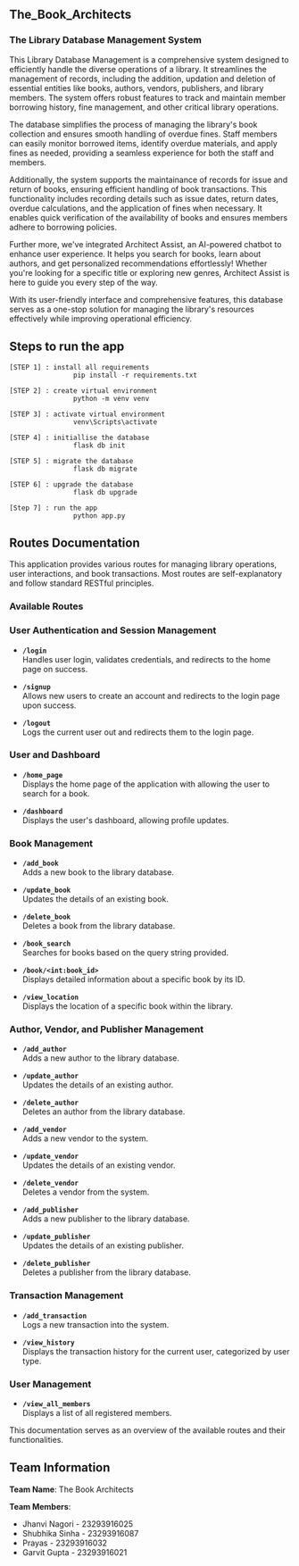 ## The_Book_Architects

### The Library Database Management System
  
This Library Database Management is a comprehensive system designed to efficiently handle the diverse operations of a library. It streamlines the management of records, including the addition, updation and deletion of essential entities like books, authors, vendors, publishers, and library members. The system offers robust features to track and maintain member borrowing history, fine management, and other critical library operations.

The database simplifies the process of managing the library's book collection and ensures smooth handling of overdue fines. Staff members can easily monitor borrowed items, identify overdue materials, and apply fines as needed, providing a seamless experience for both the staff and members.

Additionally, the system supports the maintainance of records for issue and return of books, ensuring efficient handling of book transactions. This functionality includes recording details such as issue dates, return dates, overdue calculations, and the application of fines when necessary. It enables quick verification of the availability of books and ensures members adhere to borrowing policies.

Further more, we've integrated Architect Assist, an AI-powered chatbot to enhance user experience. It helps you search for books, learn about authors, and get personalized recommendations effortlessly! Whether you're looking for a specific title or exploring new genres, Architect Assist is here to guide you every step of the way.

With its user-friendly interface and comprehensive features, this database serves as a one-stop solution for managing the library's resources effectively while improving operational efficiency. 

## Steps to run the app
    [STEP 1] : install all requirements
                    pip install -r requirements.txt

    [STEP 2] : create virtual environment
                    python -m venv venv

    [STEP 3] : activate virtual environment
                    venv\Scripts\activate

    [STEP 4] : initiallise the database 
                    flask db init

    [STEP 5] : migrate the database 
                    flask db migrate

    [STEP 6] : upgrade the database 
                    flask db upgrade

    [Step 7] : run the app 
                    python app.py

                    
## Routes Documentation


This application provides various routes for managing library operations, user interactions, and book transactions. Most routes are self-explanatory and follow standard RESTful principles.

### Available Routes

### User Authentication and Session Management
- **`/login`**  
  Handles user login, validates credentials, and redirects to the home page on success.

- **`/signup`**  
  Allows new users to create an account and redirects to the login page upon success.

- **`/logout`**  
  Logs the current user out and redirects them to the login page.

### User and Dashboard
- **`/home_page`**  
  Displays the home page of the application with allowing the user to search for a book.

- **`/dashboard`**  
  Displays the user's dashboard, allowing profile updates.

### Book Management
- **`/add_book`**  
  Adds a new book to the library database.

- **`/update_book`**  
  Updates the details of an existing book.

- **`/delete_book`**  
  Deletes a book from the library database.

- **`/book_search`**  
  Searches for books based on the query string provided.

- **`/book/<int:book_id>`**  
  Displays detailed information about a specific book by its ID.

- **`/view_location`**  
  Displays the location of a specific book within the library.

### Author, Vendor, and Publisher Management
- **`/add_author`**  
  Adds a new author to the library database.

- **`/update_author`**  
  Updates the details of an existing author.

- **`/delete_author`**  
  Deletes an author from the library database.

- **`/add_vendor`**  
  Adds a new vendor to the system.

- **`/update_vendor`**  
  Updates the details of an existing vendor.

- **`/delete_vendor`**  
  Deletes a vendor from the system.

- **`/add_publisher`**  
  Adds a new publisher to the library database.

- **`/update_publisher`**  
  Updates the details of an existing publisher.

- **`/delete_publisher`**  
  Deletes a publisher from the library database.

### Transaction Management
- **`/add_transaction`**  
  Logs a new transaction into the system.
  
- **`/view_history`**  
  Displays the transaction history for the current user, categorized by user type.

### User Management
- **`/view_all_members`**  
  Displays a list of all registered members.

This documentation serves as an overview of the available routes and their functionalities.



## Team Information

**Team Name**: The Book Architects  

**Team Members**:  
- Jhanvi Nagori - 23293916025  
- Shubhika Sinha - 23293916087  
- Prayas  - 23293916032  
- Garvit Gupta - 23293916021  


